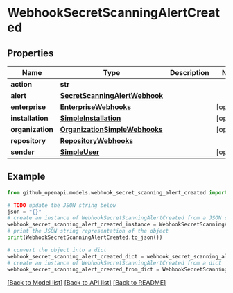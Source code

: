 # WebhookSecretScanningAlertCreated


## Properties

Name | Type | Description | Notes
------------ | ------------- | ------------- | -------------
**action** | **str** |  | 
**alert** | [**SecretScanningAlertWebhook**](SecretScanningAlertWebhook.md) |  | 
**enterprise** | [**EnterpriseWebhooks**](EnterpriseWebhooks.md) |  | [optional] 
**installation** | [**SimpleInstallation**](SimpleInstallation.md) |  | [optional] 
**organization** | [**OrganizationSimpleWebhooks**](OrganizationSimpleWebhooks.md) |  | [optional] 
**repository** | [**RepositoryWebhooks**](RepositoryWebhooks.md) |  | 
**sender** | [**SimpleUser**](SimpleUser.md) |  | [optional] 

## Example

```python
from github_openapi.models.webhook_secret_scanning_alert_created import WebhookSecretScanningAlertCreated

# TODO update the JSON string below
json = "{}"
# create an instance of WebhookSecretScanningAlertCreated from a JSON string
webhook_secret_scanning_alert_created_instance = WebhookSecretScanningAlertCreated.from_json(json)
# print the JSON string representation of the object
print(WebhookSecretScanningAlertCreated.to_json())

# convert the object into a dict
webhook_secret_scanning_alert_created_dict = webhook_secret_scanning_alert_created_instance.to_dict()
# create an instance of WebhookSecretScanningAlertCreated from a dict
webhook_secret_scanning_alert_created_from_dict = WebhookSecretScanningAlertCreated.from_dict(webhook_secret_scanning_alert_created_dict)
```
[[Back to Model list]](../README.md#documentation-for-models) [[Back to API list]](../README.md#documentation-for-api-endpoints) [[Back to README]](../README.md)


